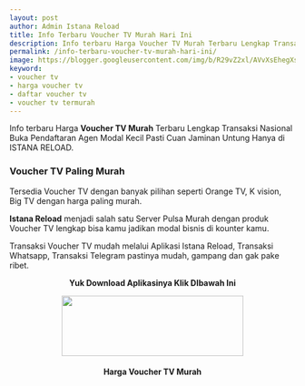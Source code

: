 ```yaml
---
layout: post
author: Admin Istana Reload
title: Info Terbaru Voucher TV Murah Hari Ini
description: Info terbaru Harga Voucher TV Murah Terbaru Lengkap Transaksi Nasional Buka Pendaftaran Agen Modal Kecil Pasti Cuan Jaminan Untung Hanya di ISTANA REL
permalink: /info-terbaru-voucher-tv-murah-hari-ini/
image: https://blogger.googleusercontent.com/img/b/R29vZ2xl/AVvXsEhegXsgq7coFMo_fWz0XjajZPejk1XmEhBM1zLj7vPoTM4vdN5xOozKORKpbSYQ_WXqxBCTxyZtCiieD10QVEL3bCUQRQJlgkLHYi-1zINsw9w5cuEXZYqa5ZlqaJLGo8SQ3UmsXvQF8POlnxbk88NmuIq6ukwgMVJXlqKEer4c5GqpoEW0flaLUjnj9w/s1600/Voucher%20TV%20Istana%20Reload.jpg
keyword: 
- voucher tv
- harga voucher tv
- daftar voucher tv
- voucher tv termurah
---
```

<p>Info terbaru Harga <b>Voucher TV Murah</b> Terbaru Lengkap Transaksi Nasional Buka Pendaftaran Agen Modal Kecil Pasti Cuan Jaminan Untung Hanya di ISTANA RELOAD.</p>
<h3>Voucher TV Paling Murah</h3>
<p>Tersedia Voucher TV dengan banyak pilihan seperti Orange TV, K vision, Big TV dengan harga paling murah.</p>
<p><b>Istana Reload</b> menjadi salah satu Server Pulsa Murah dengan produk Voucher TV lengkap bisa kamu jadikan modal bisnis di kounter kamu.</p>
<p>Transaksi Voucher TV mudah melalui Aplikasi Istana Reload, Transaksi Whatsapp, Transaksi Telegram pastinya mudah, gampang dan gak pake ribet.</p>
<p style="text-align: center;"><b>Yuk Download Aplikasinya Klik DIbawah Ini</b></p>
<div class="separator" style="clear: both; text-align: center;"><a href="https://bit.ly/istanareloadapps" style="margin-left: 1em; margin-right: 1em;" target="_blank"><img border="0" data-original-height="165" data-original-width="500" height="106" src="https://blogger.googleusercontent.com/img/a/AVvXsEjKKGxWGVhhaaexEE966JxD3sghZheAlZ2kdIGODt7zmsYfRLOaoP9_TvilHt2NqMuv_Ejz7Aruw0OQSI3i6drgnpwDqF7em9MRtgKRMquiG2WpOz8CQ4Gte8YR9fxO5Ty1cbg5WJLDkt5Tlg2ul0CZvcBe2X5fF2OeQUVYxvFm1jU4V7268x2LBnwcIA=s320" width="320" /></a></div>
<h4 style="clear: both; text-align: center;">Harga Voucher TV Murah<br />
<script src="https://istanareload.co.id/tanggal.js" type="text/javascript"></script></h4><br />
<script src="https://istanareload.co.id/harga.php?type=js&amp;lvl=RS&amp;up=25&amp;cttn=TV" type="text/javascript"></script>
